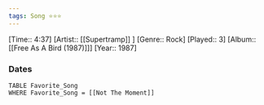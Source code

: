 ```yaml
---
tags: Song ⭐⭐⭐ 
---
```

[Time:: 4:37]
[Artist:: [[Supertramp]] ]
[Genre:: Rock]
[Played:: 3]
[Album:: [[Free As A Bird (1987)]]]
[Year:: 1987]
### Dates
````dataview
TABLE Favorite_Song
WHERE Favorite_Song = [[Not The Moment]]
````